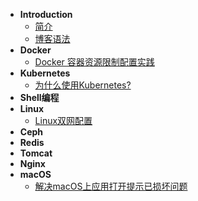 * **Introduction**
  * [简介](README.md)
  * [博客语法](syntax.md)
* **Docker**
  * [Docker 容器资源限制配置实践](/Docker/容器资源限制配置.md)
* **Kubernetes**
  * [为什么使用Kubernetes?](/Kubernetes/base/为什么使用Kubernetes.md)
* **Shell编程**
* **Linux**
  * [Linux双网配置](/Linux/Linux双网卡配置.md)
* **Ceph**
* **Redis**
* **Tomcat**
* **Nginx**
* **macOS**
  * [解决macOS上应用打开提示已损坏问题](/macOS/解决macOS上应用打开提示已损坏问题.md)